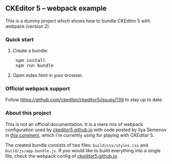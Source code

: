 ## CKEditor 5 &ndash; webpack example

This is a dummy project which shows how to bundle CKEditor 5 with webpack (version 2).

### Quick start

1. Create a bundle:
    <pre>
    npm install
    npm run bundle</pre>
2. Open index.html in your browser.

### Official webpack support

Follow https://github.com/ckeditor/ckeditor5/issues/139 to stay up to date.

### About this project

This is not an official documentation. It is a mere mix of webpack configuration used by [ckeditor5.github.io](https://github.com/CKEditor5/ckeditor5.github.io) with 
code posted by Ilya Semenov in [this comment](https://github.com/ckeditor/ckeditor5/issues/139#issuecomment-276876222), which I'm currently using for playing with CKEditor 5.
 
The created bundle consists of two files: `build/css/styles.css` and `build/js/app.bundle.js`. 
If you would like to build everything into a single file, check the webpack config of [ckeditor5.github.io](https://github.com/CKEditor5/ckeditor5.github.io).  



